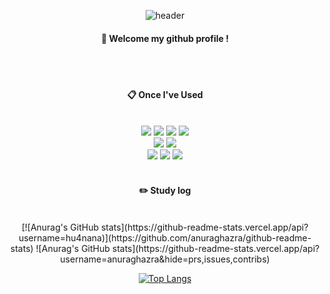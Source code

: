 <div align="center"> 

![header](https://capsule-render.vercel.app/api?type=cylinder&color=000000&height=150&section=header&text=hu4nana&fontColor=ffffff&fontSize=70&animation=fadeIn&fontAlignY=55&desc=%20&descAlignY=62&descAlign=62)
  
####  :wave: Welcome my github profile !

  
 <br/>
 <br/>
  
####  :clipboard: Once I've Used 
  
 <br/>
  
<img src="https://img.shields.io/badge/c-A8B9CC?style=for-the-badge&logo=C&logoColor=white">
<img src="https://img.shields.io/badge/cplusplus-00599C?style=for-the-badge&logo=cplusplus&logoColor=black">
<img src="https://img.shields.io/badge/C Sharp-512BD4?style=for-the-badge&logo=C Sharp&logoColor=white">
<img src="https://img.shields.io/badge/Python-3776AB?style=for-the-badge&logo=Python&logoColor=white">
<br/>
<img src="https://img.shields.io/badge/unity-000000?style=for-the-badge&logo=unity&logoColor=white">
<img src="https://img.shields.io/badge/gamemaker-000000?style=for-the-badge&logo=gamemaker&logoColor=white">
<br/>
 <img src="https://img.shields.io/badge/github-181717?style=for-the-badge&logo=github&logoColor=white">
<img src="https://img.shields.io/badge/slack-4A154B?style=for-the-badge&logo=slack&logoColor=white">
<img src="https://img.shields.io/badge/notion-000000?style=for-the-badge&logo=notion&logoColor=white">
   <br/>
   <br/>
 
#### :pencil2: Study log
 
  <br/>
[![Anurag's GitHub stats](https://github-readme-stats.vercel.app/api?username=hu4nana)](https://github.com/anuraghazra/github-readme-stats)
  ![Anurag's GitHub stats](https://github-readme-stats.vercel.app/api?username=anuraghazra&hide=prs,issues,contribs)
  
  [![Top Langs](https://github-readme-stats.vercel.app/api/top-langs/?username=hu4nana)](https://github.com/anuraghazra/github-readme-stats)
</div>

